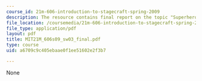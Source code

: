 ```yaml
---
course_id: 21m-606-introduction-to-stagecraft-spring-2009
description: The resource contains final report on the topic "Superhero Costume".
file_location: /coursemedia/21m-606-introduction-to-stagecraft-spring-2009/a6709c9c405ebaae0f1ee51602e2f3b7_MIT21M_606s09_sw03_final.pdf
file_type: application/pdf
layout: pdf
title: MIT21M_606s09_sw03_final.pdf
type: course
uid: a6709c9c405ebaae0f1ee51602e2f3b7

---
```

None